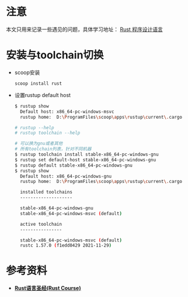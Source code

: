 # 注意

本文只用来记录一些遇见的问题，具体学习地址： [Rust 程序设计语言](https://kaisery.github.io/trpl-zh-cn/title-page.html)

# 安装与toolchain切换

- scoop安装
  ```
  scoop install rust
  ```

- 设置rustup default host
  ```bash
  $ rustup show
    Default host: x86_64-pc-windows-msvc
    rustup home:  D:\ProgramFiles\scoop\apps\rustup\current\.cargo

  # rustup --help
  # rustup toolchain --help

  # 可以换为gnu或者其他
  # 所有toolchain列表，针对不同机器
  $ rustup toolchain install stable-x86_64-pc-windows-gnu
  $ rustup set default-host stable-x86_64-pc-windows-gnu
  $ rustup default stable-x86_64-pc-windows-gnu
  $ rustup show
    Default host: x86_64-pc-windows-gnu
    rustup home:  D:\ProgramFiles\scoop\apps\rustup\current\.cargo

    installed toolchains
    --------------------

    stable-x86_64-pc-windows-gnu
    stable-x86_64-pc-windows-msvc (default)

    active toolchain
    ----------------

    stable-x86_64-pc-windows-msvc (default)
    rustc 1.57.0 (f1edd0429 2021-11-29)
  ```

# 参考资料

- **[Rust语言圣经(Rust Course)](https://course.rs/about-book.html)**
